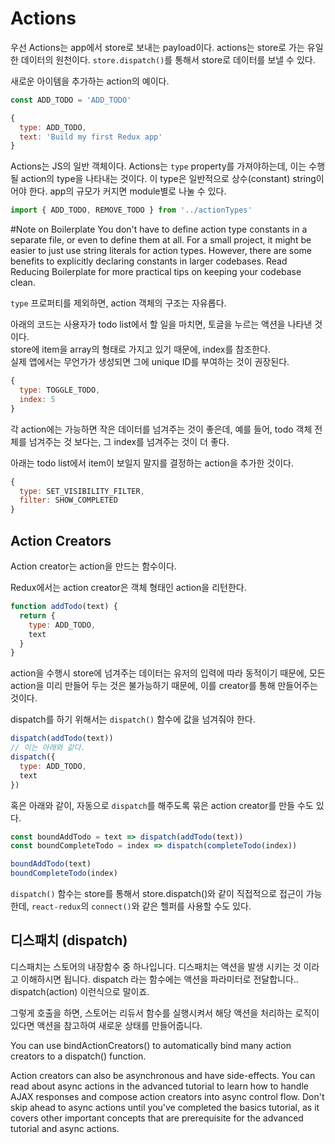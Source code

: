 # Actions

우선 Actions는 app에서 store로 보내는 payload이다. 
actions는 store로 가는 유일한 데이터의 원천이다. 
`store.dispatch()`를 통해서 store로 데이터를 보낼 수 있다. 

새로운 아이템을 추가하는 action의 예이다. 

```js
const ADD_TODO = 'ADD_TODO'

{
  type: ADD_TODO,
  text: 'Build my first Redux app'
}
```

Actions는 JS의 일반 객체이다. Actions는 `type` property를 가져야하는데, 이는 수행될 action의 type을 나타내는 것이다.  이 type은 일반적으로 상수(constant) string이어야 한다. app의 규모가 커지면 module별로 나눌 수 있다. 

```js
import { ADD_TODO, REMOVE_TODO } from '../actionTypes'
```

#Note on Boilerplate
You don't have to define action type constants in a separate file, or even to define them at all. For a small project, it might be easier to just use string literals for action types. However, there are some benefits to explicitly declaring constants in larger codebases. Read Reducing Boilerplate for more practical tips on keeping your codebase clean.

`type` 프로퍼티를 제외하면, action 객체의 구조는 자유롭다. 

아래의 코드는 사용자가 todo list에서 할 일을 마치면, 토글을 누르는 액션을 나타낸 것이다.  
store에 item을 array의 형태로 가지고 있기 때문에, index를 참조한다.  
실제 앱에서는 무언가가 생성되면 그에 unique ID를 부여하는 것이 권장된다. 

```js
{
  type: TOGGLE_TODO,
  index: 5
}
```

각 action에는 가능하면 작은 데이터를 넘겨주는 것이 좋은데, 예를 들어, todo 객체 전체를 넘겨주는 것 보다는, 그 index를 넘겨주는 것이 더 좋다. 

아래는 todo list에서 item이 보일지 말지를 결정하는 action을 추가한 것이다. 

```js
{
  type: SET_VISIBILITY_FILTER,
  filter: SHOW_COMPLETED
}
```
## Action Creators

Action creator는 action을 만드는 함수이다. 

Redux에서는 action creator은 객체 형태인 action을 리턴한다.  

```js
function addTodo(text) {
  return {
    type: ADD_TODO,
    text
  }
}
```

action을 수행시 store에 넘겨주는 데이터는 유저의 입력에 따라 동적이기 때문에, 모든 action을 미리 만들어 두는 것은 불가능하기 때문에, 이를 creator를 통해 만들어주는 것이다. 


dispatch를 하기 위해서는 `dispatch()` 함수에 값을 넘겨줘야 한다. 

```js
dispatch(addTodo(text))
// 이는 아래와 같다.
dispatch({
  type: ADD_TODO,
  text
})

```

혹은 아래와 같이, 자동으로 `dispatch`를 해주도록 묶은 action creator를 만들 수도 있다. 

```js
const boundAddTodo = text => dispatch(addTodo(text))
const boundCompleteTodo = index => dispatch(completeTodo(index))
```

```js
boundAddTodo(text)
boundCompleteTodo(index)
```

`dispatch()` 함수는 store를 통해서 store.dispatch()와 같이 직접적으로 접근이 가능한데, `react-redux`의 `connect()`와 같은 헬퍼를 사용할 수도 있다.  

## 디스패치 (dispatch)

디스패치는 스토어의 내장함수 중 하나입니다. 디스패치는 액션을 발생 시키는 것 이라고 이해하시면 됩니다. dispatch 라는 함수에는 액션을 파라미터로 전달합니다.. dispatch(action) 이런식으로 말이죠.

그렇게 호출을 하면, 스토어는 리듀서 함수를 실행시켜서 해당 액션을 처리하는 로직이 있다면 액션을 참고하여 새로운 상태를 만들어줍니다.


 You can use bindActionCreators() to automatically bind many action creators to a dispatch() function.

Action creators can also be asynchronous and have side-effects. You can read about async actions in the advanced tutorial to learn how to handle AJAX responses and compose action creators into async control flow. Don't skip ahead to async actions until you've completed the basics tutorial, as it covers other important concepts that are prerequisite for the advanced tutorial and async actions.